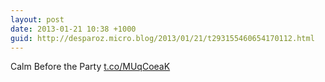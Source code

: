```yaml
---
layout: post
date: 2013-01-21 10:38 +1000
guid: http://desparoz.micro.blog/2013/01/21/t293155460654170112.html
---
```

Calm Before the Party [t.co/MUqCoeaK](http://t.co/MUqCoeaK)
